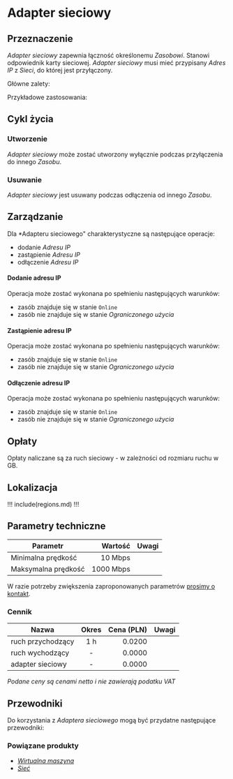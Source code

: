 # Adapter sieciowy

## Przeznaczenie

*Adapter sieciowy* zapewnia łączność określonemu *Zasobowi*. Stanowi odpowiednik karty sieciowej. *Adapter sieciowy* musi mieć przypisany *Adres IP* z *Sieci*, do której jest przyłączony.

Główne zalety:

Przykładowe zastosowania:

## Cykl życia

### Utworzenie

*Adapter sieciowy* może zostać utworzony wyłącznie podczas przyłączenia do innego *Zasobu*.

### Usuwanie

*Adapter sieciowy* jest usuwany podczas odłączenia od innego *Zasobu*.

## Zarządzanie

Dla *Adapteru sieciowego" charakterystyczne są następujące operacje:

 * dodanie *Adresu IP*
 * zastąpienie *Adresu IP*
 * odłączenie *Adresu IP*

#### Dodanie adresu IP

Operacja może zostać wykonana po spełnieniu następujących warunków: 

* zasób znajduje się w stanie ```Online```
* zasób nie znajduje się w stanie *Ograniczonego użycia*

#### Zastąpienie adresu IP

Operacja może zostać wykonana po spełnieniu następujących warunków: 

* zasób znajduje się w stanie ```Online```
* zasób nie znajduje się w stanie *Ograniczonego użycia*

#### Odłączenie adresu IP

Operacja może zostać wykonana po spełnieniu następujących warunków: 

* zasób znajduje się w stanie ```Online```
* zasób nie znajduje się w stanie *Ograniczonego użycia*

## Opłaty

Opłaty naliczane są za ruch sieciowy - w zależności od rozmiaru ruchu w GB.

## Lokalizacja

!!! include(regions.md) !!!

## Parametry techniczne

Parametr            | Wartość   | Uwagi
------------------- | --------: | ---
Minimalna prędkość  |   10 Mbps |
Maksymalna prędkość | 1000 Mbps |

W razie potrzeby zwiększenia zaproponowanych parametrów [prosimy o kontakt](/about-us/contact.md).

### Cennik

Nazwa                       | Okres  | Cena (PLN) | Uwagi
--------------------------- | :----: | ---------: | :----:
ruch przychodzący           |  1 h   |     0.0200 | 
ruch wychodzący              |   -    |     0.0000 | 
adapter sieciowy            |   -    |     0.0000 | 

*Podane ceny są cenami netto i nie zawierają podatku VAT*

## Przewodniki

Do korzystania z *Adaptera sieciowego* mogą być przydatne następujące przewodniki:

<PageList path_re="guide/networking/network-adapter/"/>

### Powiązane produkty

* *[Wirtualna maszyna]()*
* *[Sieć]()*